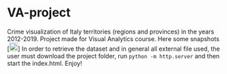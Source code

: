 # VA-project

Crime visualization of Italy territories (regions and provinces) in the years 2012-2019. Project made for Visual Analytics course.
Here some snapshots
[<img src = "https://raw.githubusercontent.com/FrancescoArtibani97/VA-project/main/snapshots/a.png" width="20" height="20">]
In order to retrieve the dataset and in general all external file used, the user must download the project folder, run ```python -m http.server``` and then start the index.html. Enjoy!
